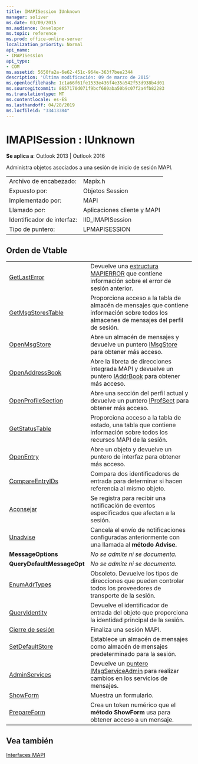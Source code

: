```yaml
---
title: IMAPISession IUnknown
manager: soliver
ms.date: 03/09/2015
ms.audience: Developer
ms.topic: reference
ms.prod: office-online-server
localization_priority: Normal
api_name:
- IMAPISession
api_type:
- COM
ms.assetid: 5650fa2a-6e62-451c-964e-363f7bee2344
description: 'Última modificación: 09 de marzo de 2015'
ms.openlocfilehash: 1c1a66f61fe1533e436f4e35a542f53d938b4d01
ms.sourcegitcommit: 8657170d071f9bcf680aba50b9c07f2a4fb82283
ms.translationtype: MT
ms.contentlocale: es-ES
ms.lasthandoff: 04/28/2019
ms.locfileid: "33413384"
---
```

# <a name="imapisession--iunknown"></a>IMAPISession : IUnknown

  
  
**Se aplica a**: Outlook 2013 | Outlook 2016 
  
Administra objetos asociados a una sesión de inicio de sesión MAPI.
  
|||
|:-----|:-----|
|Archivo de encabezado:  <br/> |Mapix.h  <br/> |
|Expuesto por:  <br/> |Objetos Session  <br/> |
|Implementado por:  <br/> |MAPI  <br/> |
|Llamado por:  <br/> |Aplicaciones cliente y MAPI  <br/> |
|Identificador de interfaz:  <br/> |IID_IMAPISession  <br/> |
|Tipo de puntero:  <br/> |LPMAPISESSION  <br/> |
   
## <a name="vtable-order"></a>Orden de Vtable

|||
|:-----|:-----|
|[GetLastError](imapisession-getlasterror.md) <br/> |Devuelve una [estructura MAPIERROR](mapierror.md) que contiene información sobre el error de sesión anterior.  <br/> |
|[GetMsgStoresTable](imapisession-getmsgstorestable.md) <br/> |Proporciona acceso a la tabla de almacén de mensajes que contiene información sobre todos los almacenes de mensajes del perfil de sesión.  <br/> |
|[OpenMsgStore](imapisession-openmsgstore.md) <br/> |Abre un almacén de mensajes y devuelve un puntero [IMsgStore](imsgstoreimapiprop.md) para obtener más acceso.  <br/> |
|[OpenAddressBook](imapisession-openaddressbook.md) <br/> |Abre la libreta de direcciones integrada MAPI y devuelve un puntero [IAddrBook](iaddrbookimapiprop.md) para obtener más acceso.  <br/> |
|[OpenProfileSection](imapisession-openprofilesection.md) <br/> |Abre una sección del perfil actual y devuelve un puntero [IProfSect](iprofsectimapiprop.md) para obtener más acceso.  <br/> |
|[GetStatusTable](imapisession-getstatustable.md) <br/> |Proporciona acceso a la tabla de estado, una tabla que contiene información sobre todos los recursos MAPI de la sesión.  <br/> |
|[OpenEntry](imapisession-openentry.md) <br/> |Abre un objeto y devuelve un puntero de interfaz para obtener más acceso.  <br/> |
|[CompareEntryIDs](imapisession-compareentryids.md) <br/> |Compara dos identificadores de entrada para determinar si hacen referencia al mismo objeto.  <br/> |
|[Aconsejar](imapisession-advise.md) <br/> |Se registra para recibir una notificación de eventos especificados que afectan a la sesión.  <br/> |
|[Unadvise](imapisession-unadvise.md) <br/> |Cancela el envío de notificaciones configuradas anteriormente con una llamada al **método Advise.**  <br/> |
|**MessageOptions** <br/> | *No se admite ni se documenta.*  <br/> |
|**QueryDefaultMessageOpt** <br/> | *No se admite ni se documenta.*  <br/> |
|[EnumAdrTypes](imapisession-enumadrtypes.md) <br/> |Obsoleto. Devuelve los tipos de direcciones que pueden controlar todos los proveedores de transporte de la sesión.  <br/> |
|[QueryIdentity](imapisession-queryidentity.md) <br/> |Devuelve el identificador de entrada del objeto que proporciona la identidad principal de la sesión.  <br/> |
|[Cierre de sesión](imapisession-logoff.md) <br/> |Finaliza una sesión MAPI.  <br/> |
|[SetDefaultStore](imapisession-setdefaultstore.md) <br/> |Establece un almacén de mensajes como almacén de mensajes predeterminado para la sesión.  <br/> |
|[AdminServices](imapisession-adminservices.md) <br/> |Devuelve un [puntero IMsgServiceAdmin](imsgserviceadminiunknown.md) para realizar cambios en los servicios de mensajes.  <br/> |
|[ShowForm](imapisession-showform.md) <br/> |Muestra un formulario.  <br/> |
|[PrepareForm](imapisession-prepareform.md) <br/> |Crea un token numérico que el **método ShowForm** usa para obtener acceso a un mensaje.  <br/> |
   
## <a name="see-also"></a>Vea también



[Interfaces MAPI](mapi-interfaces.md)

